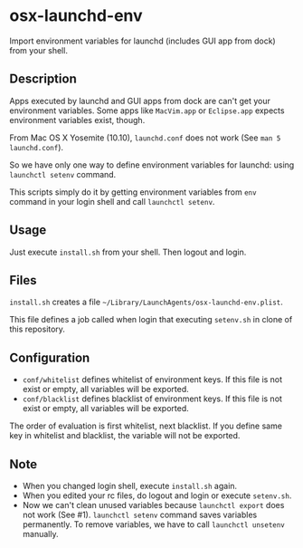 # osx-launchd-env

Import environment variables for launchd (includes GUI app from dock) from your shell.

## Description

Apps executed by launchd and GUI apps from dock are can't get your environment variables.
Some apps like `MacVim.app` or `Eclipse.app` expects environment variables exist, though.

From Mac OS X Yosemite (10.10), `launchd.conf` does not work (See `man 5 launchd.conf`).

So we have only one way to define environment variables for launchd: using `launchctl setenv` command.

This scripts simply do it by getting environment variables from `env` command in your login shell and call `launchctl setenv`.

## Usage

Just execute `install.sh` from your shell.
Then logout and login.

## Files

`install.sh` creates a file `~/Library/LaunchAgents/osx-launchd-env.plist`.

This file defines a job called when login that executing `setenv.sh` in clone of this repository.

## Configuration

* `conf/whitelist` defines whitelist of environment keys. If this file is not exist or empty, all variables will be exported.
* `conf/blacklist` defines blacklist of environment keys. If this file is not exist or empty, all variables will be exported.

The order of evaluation is first whitelist, next blacklist. If you define same key in whitelist and blacklist, the variable will not be exported.

## Note

* When you changed login shell, execute `install.sh` again.
* When you edited your rc files, do logout and login or execute `setenv.sh`.
* Now we can't clean unused variables because `launchctl export` does not work (See #1). `launchctl setenv` command saves variables permanently. To remove variables, we have to call `launchctl unsetenv` manually.
